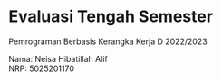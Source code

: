 # Evaluasi Tengah Semester
Pemrograman Berbasis Kerangka Kerja D 2022/2023

Nama: Neisa Hibatillah Alif </br>
NRP: 5025201170
